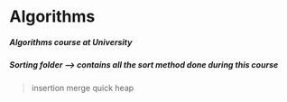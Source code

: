# Algorithms

##### Algorithms course at University  

##### Sorting folder --> contains all the sort method done during this course
> insertion
> merge
> quick
> heap
